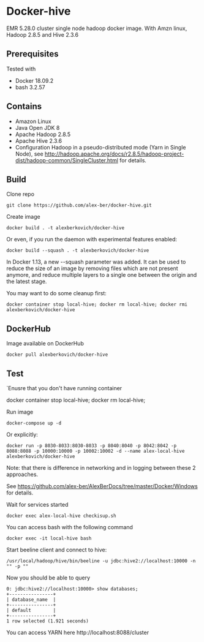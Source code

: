 # Docker-hive

EMR 5.28.0 cluster single node hadoop docker image. With Amzn linux, Hadoop 2.8.5 and Hive 2.3.6

## Prerequisites
Tested with

- Docker 18.09.2
- bash 3.2.57

## Contains
- Amazon Linux
- Java Open JDK 8
- Apache Hadoop 2.8.5
- Apache Hive 2.3.6
- Configuration Hadoop in a pseudo-distributed mode (Yarn in Single Node), 
see http://hadoop.apache.org/docs/r2.8.5/hadoop-project-dist/hadoop-common/SingleCluster.html for details. 

## Build

Clone repo

```
git clone https://github.com/alex-ber/docker-hive.git
```

Create image

```
docker build . -t alexberkovich/docker-hive
```

Or even, if you run the daemon with experimental features enabled: 

```
docker build --squash . -t alexberkovich/docker-hive
```

In Docker 1.13, a new --squash parameter was added. It can be used to reduce the size of an image by removing files 
which are not present anymore, and reduce multiple layers to a single one between the origin and the latest stage. 



You may want to do some cleanup first:

```
docker container stop local-hive; docker rm local-hive; docker rmi alexberkovich/docker-hive
```

## DockerHub

Image available on DockerHub

```
docker pull alexberkovich/docker-hive
```

## Test

`Enusre that you don't have running container

docker container stop local-hive; docker rm local-hive; 

Run image
```
docker-compose up -d
```

Or explicitly:

```
docker run -p 8030-8033:8030-8033 -p 8040:8040 -p 8042:8042 -p 8088:8088 -p 10000:10000 -p 10002:10002 -d --name alex-local-hive alexberkovich/docker-hive
```

Note: that there is difference in networking and in logging between these 2 approaches.

See https://github.com/alex-ber/AlexBerDocs/tree/master/Docker/Windows for details. 


Wait for services started

```
docker exec alex-local-hive checkisup.sh
```

You can access bash with the following command

```
docker exec -it local-hive bash
```

Start beeline client and connect to hive:

```
/usr/local/hadoop/hive/bin/beeline -u jdbc:hive2://localhost:10000 -n "" -p ""
```

Now you should be able to query

```
0: jdbc:hive2://localhost:10000> show databases;
+----------------+
| database_name  |
+----------------+
| default        |
+----------------+
1 row selected (1.921 seconds)
```


You can access YARN here http://localhost:8088/cluster


